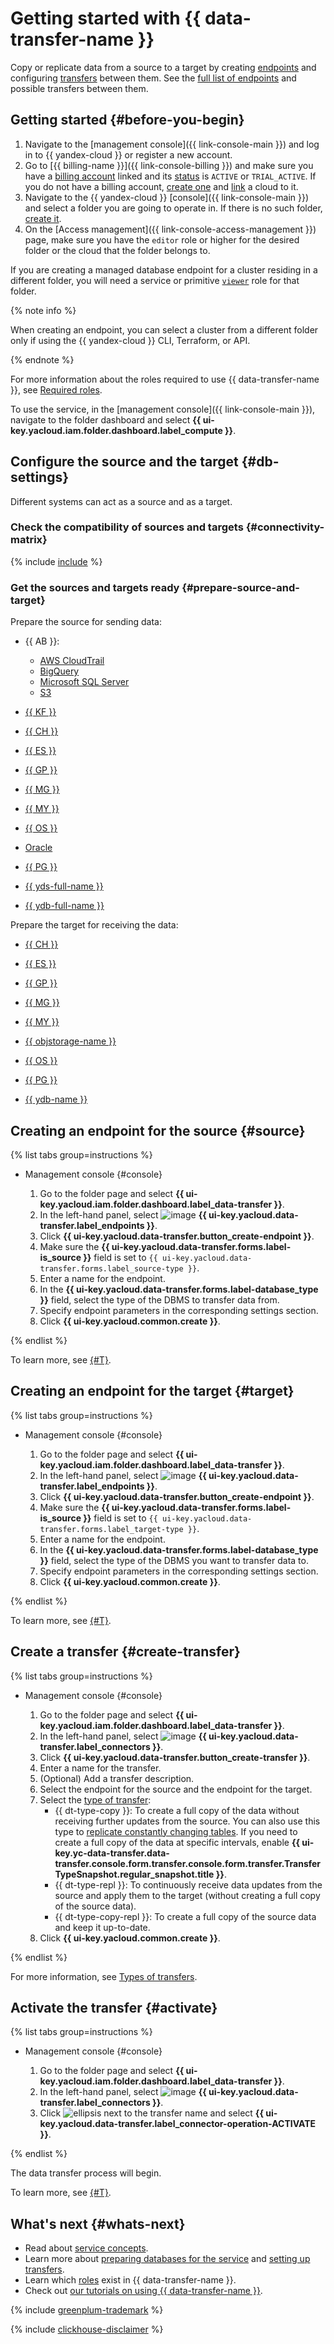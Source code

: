 # Getting started with {{ data-transfer-name }}

Copy or replicate data from a source to a target by creating [endpoints](concepts/index.md#endpoint) and configuring [transfers](concepts/index.md#transfer) between them.
See the [full list of endpoints](transfer-matrix.md) and possible transfers between them.


## Getting started {#before-you-begin}

1. Navigate to the [management console]({{ link-console-main }}) and log in to {{ yandex-cloud }} or register a new account.
1. Go to [{{ billing-name }}]({{ link-console-billing }}) and make sure you have a [billing account](../billing/concepts/billing-account.md) linked and its [status](../billing/concepts/billing-account-statuses.md) is `ACTIVE` or `TRIAL_ACTIVE`. If you do not have a billing account, [create one](../billing/quickstart/index.md) and [link](../billing/operations/pin-cloud.md) a cloud to it.
1. Navigate to the {{ yandex-cloud }} [console]({{ link-console-main }}) and select a folder you are going to operate in. If there is no such folder, [create it](../resource-manager/operations/folder/create.md).
1. On the [Access management]({{ link-console-access-management }}) page, make sure you have the `editor` role or higher for the desired folder or the cloud that the folder belongs to.

If you are creating a managed database endpoint for a cluster residing in a different folder, you will need a service or primitive [`viewer`](../iam/roles-reference.md#viewer) role for that folder.

{% note info %}

When creating an endpoint, you can select a cluster from a different folder only if using the {{ yandex-cloud }} CLI, Terraform, or API.

{% endnote %}

For more information about the roles required to use {{ data-transfer-name }}, see [Required roles](security/index.md#required-roles).


To use the service, in the [management console]({{ link-console-main }}), navigate to the folder dashboard and select **{{ ui-key.yacloud.iam.folder.dashboard.label_compute }}**. 

## Configure the source and the target {#db-settings}

Different systems can act as a source and as a target.

### Check the compatibility of sources and targets {#connectivity-matrix}

{% include [include](../_includes/data-transfer/connectivity-marix.md) %}

### Get the sources and targets ready {#prepare-source-and-target}

Prepare the source for sending data:

* {{ AB }}:
    * [AWS CloudTrail](operations/prepare.md#source-aws)
    * [BigQuery](operations/prepare.md#source-bigquery)
    * [Microsoft SQL Server](operations/prepare.md#source-mssql)
    * [S3](operations/prepare.md#source-s3)
* [{{ KF }}](operations/prepare.md#source-kf)
* [{{ CH }}](operations/prepare.md#source-ch)
* [{{ ES }}](operations/prepare.md#source-es)
* [{{ GP }}](operations/prepare.md#source-gp)
* [{{ MG }}](operations/prepare.md#source-mg)
* [{{ MY }}](operations/prepare.md#source-my)
* [{{ OS }}](operations/prepare.md#source-os)
* [Oracle](operations/prepare.md#source-oracle)
* [{{ PG }}](operations/prepare.md#source-pg)
* [{{ yds-full-name }}](operations/prepare.md#source-yds)

* [{{ ydb-full-name }}](operations/prepare.md#source-ydb)

Prepare the target for receiving the data:

* [{{ CH }}](operations/prepare.md#target-ch)
* [{{ ES }}](operations/prepare.md#target-es)
* [{{ GP }}](operations/prepare.md#target-gp)
* [{{ MG }}](operations/prepare.md#target-mg)
* [{{ MY }}](operations/prepare.md#target-my)
* [{{ objstorage-name }}](operations/prepare.md#target-storage)
* [{{ OS }}](operations/prepare.md#target-os)
* [{{ PG }}](operations/prepare.md#target-pg)


* [{{ ydb-name }}](operations/prepare.md#target-ydb)


## Creating an endpoint for the source {#source}

{% list tabs group=instructions %}

- Management console {#console}

  1. Go to the folder page and select **{{ ui-key.yacloud.iam.folder.dashboard.label_data-transfer }}**.
  1. In the left-hand panel, select ![image](../_assets/console-icons/aperture.svg) **{{ ui-key.yacloud.data-transfer.label_endpoints }}**.
  1. Click **{{ ui-key.yacloud.data-transfer.button_create-endpoint }}**.
  1. Make sure the **{{ ui-key.yacloud.data-transfer.forms.label-is_source }}** field is set to `{{ ui-key.yacloud.data-transfer.forms.label_source-type }}`.
  1. Enter a name for the endpoint.
  1. In the **{{ ui-key.yacloud.data-transfer.forms.label-database_type }}** field, select the type of the DBMS to transfer data from.
  1. Specify endpoint parameters in the corresponding settings section.
  1. Click **{{ ui-key.yacloud.common.create }}**.

{% endlist %}

To learn more, see [{#T}](operations/endpoint/index.md).

## Creating an endpoint for the target {#target}

{% list tabs group=instructions %}

- Management console {#console}

  1. Go to the folder page and select **{{ ui-key.yacloud.iam.folder.dashboard.label_data-transfer }}**.
  1. In the left-hand panel, select ![image](../_assets/console-icons/aperture.svg) **{{ ui-key.yacloud.data-transfer.label_endpoints }}**.
  1. Click **{{ ui-key.yacloud.data-transfer.button_create-endpoint }}**.
  1. Make sure the **{{ ui-key.yacloud.data-transfer.forms.label-is_source }}** field is set to `{{ ui-key.yacloud.data-transfer.forms.label_target-type }}`.
  1. Enter a name for the endpoint.
  1. In the **{{ ui-key.yacloud.data-transfer.forms.label-database_type }}** field, select the type of the DBMS you want to transfer data to.
  1. Specify endpoint parameters in the corresponding settings section.
  1. Click **{{ ui-key.yacloud.common.create }}**.

{% endlist %}

To learn more, see [{#T}](./operations/endpoint/index.md).

## Create a transfer {#create-transfer}

{% list tabs group=instructions %}

- Management console {#console}

  1. Go to the folder page and select **{{ ui-key.yacloud.iam.folder.dashboard.label_data-transfer }}**.
  1. In the left-hand panel, select ![image](../_assets/console-icons/arrow-right-arrow-left.svg) **{{ ui-key.yacloud.data-transfer.label_connectors }}**.
  1. Click **{{ ui-key.yacloud.data-transfer.button_create-transfer }}**.
  1. Enter a name for the transfer.
  1. (Optional) Add a transfer description.
  1. Select the endpoint for the source and the endpoint for the target.
  1. Select the [type of transfer](./concepts/index.md#transfer-type.md):
     * {{ dt-type-copy }}: To create a full copy of the data without receiving further updates from the source. You can also use this type to [replicate constantly changing tables](concepts/transfer-lifecycle.md#select-transfer-type).
       If you need to create a full copy of the data at specific intervals, enable **{{ ui-key.yc-data-transfer.data-transfer.console.form.transfer.console.form.transfer.TransferTypeSnapshot.regular_snapshot.title }}**.
     * {{ dt-type-repl }}: To continuously receive data updates from the source and apply them to the target (without creating a full copy of the source data).
     * {{ dt-type-copy-repl }}: To create a full copy of the source data and keep it up-to-date.
  1. Click **{{ ui-key.yacloud.common.create }}**.

{% endlist %}

For more information, see [Types of transfers](./concepts/transfer-lifecycle.md#transfer-types).

## Activate the transfer {#activate}

{% list tabs group=instructions %}

- Management console {#console}

  1. Go to the folder page and select **{{ ui-key.yacloud.iam.folder.dashboard.label_data-transfer }}**.
  1. In the left-hand panel, select ![image](../_assets/console-icons/arrow-right-arrow-left.svg) **{{ ui-key.yacloud.data-transfer.label_connectors }}**.
  1. Click ![ellipsis](../_assets/console-icons/ellipsis.svg) next to the transfer name and select **{{ ui-key.yacloud.data-transfer.label_connector-operation-ACTIVATE }}**.

{% endlist %}

The data transfer process will begin.

To learn more, see [{#T}](operations/transfer.md).

## What's next {#whats-next}

* Read about [service concepts](concepts/index.md).
* Learn more about [preparing databases for the service](operations/prepare.md) and [setting up transfers](operations/transfer.md).
* Learn which [roles](security/index.md) exist in {{ data-transfer-name }}.
* Check out [our tutorials on using {{ data-transfer-name }}](tutorials/index.md).

{% include [greenplum-trademark](../_includes/mdb/mgp/trademark.md) %}

{% include [clickhouse-disclaimer](../_includes/clickhouse-disclaimer.md) %}
